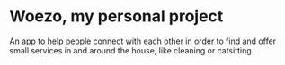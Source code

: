 # Woezo, my personal project

An app to help people connect with each other in order to find and offer small services in and around the house, like cleaning or catsitting.